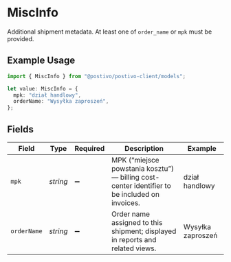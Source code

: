 # MiscInfo

Additional shipment metadata. At least one of `order_name` or `mpk` must be provided.

## Example Usage

```typescript
import { MiscInfo } from "@postivo/postivo-client/models";

let value: MiscInfo = {
  mpk: "dział handlowy",
  orderName: "Wysyłka zaproszeń",
};
```

## Fields

| Field                                                                                         | Type                                                                                          | Required                                                                                      | Description                                                                                   | Example                                                                                       |
| --------------------------------------------------------------------------------------------- | --------------------------------------------------------------------------------------------- | --------------------------------------------------------------------------------------------- | --------------------------------------------------------------------------------------------- | --------------------------------------------------------------------------------------------- |
| `mpk`                                                                                         | *string*                                                                                      | :heavy_minus_sign:                                                                            | MPK (“miejsce powstania kosztu”) — billing cost-center identifier to be included on invoices. | dział handlowy                                                                                |
| `orderName`                                                                                   | *string*                                                                                      | :heavy_minus_sign:                                                                            | Order name assigned to this shipment; displayed in reports and related views.                 | Wysyłka zaproszeń                                                                             |